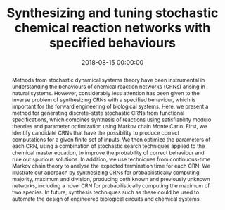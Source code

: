 ---
title: "Synthesizing and tuning stochastic chemical reaction networks with specified behaviours"
subtitle: ""
summary: ""
authors: 
- Murphy N
- Petersen R
- Phillips A
- Yordanov B
- Dalchau N


tags: []
categories: [Dynamical Systems, DNA Computing, Synthetic Biology]
date: 2018-08-15 00:00:00
publishDate: 2018-08-15 00:00:00
featured: false
draft: false
publication: 'Journal of The Royal Society Interface'
publication_types: ["2"]

doi: 'https://dx.doi.org/10.1098/rsif.2018.0283'
abstract: Methods from stochastic dynamical systems theory have been instrumental in understanding the behaviours of chemical reaction networks (CRNs) arising in natural systems. However, considerably less attention has been given to the inverse problem of synthesizing CRNs with a specified behaviour, which is important for the forward engineering of biological systems. Here, we present a method for generating discrete-state stochastic CRNs from functional specifications, which combines synthesis of reactions using satisfiability modulo theories and parameter optimization using Markov chain Monte Carlo. First, we identify candidate CRNs that have the possibility to produce correct computations for a given finite set of inputs. We then optimize the parameters of each CRN, using a combination of stochastic search techniques applied to the chemical master equation, to improve the probability of correct behaviour and rule out spurious solutions. In addition, we use techniques from continuous-time Markov chain theory to analyse the expected termination time for each CRN. We illustrate our approach by synthesizing CRNs for probabilistically computing majority, maximum and division, producing both known and previously unknown networks, including a novel CRN for probabilistically computing the maximum of two species. In future, synthesis techniques such as these could be used to automate the design of engineered biological circuits and chemical systems.

projects: []
---
